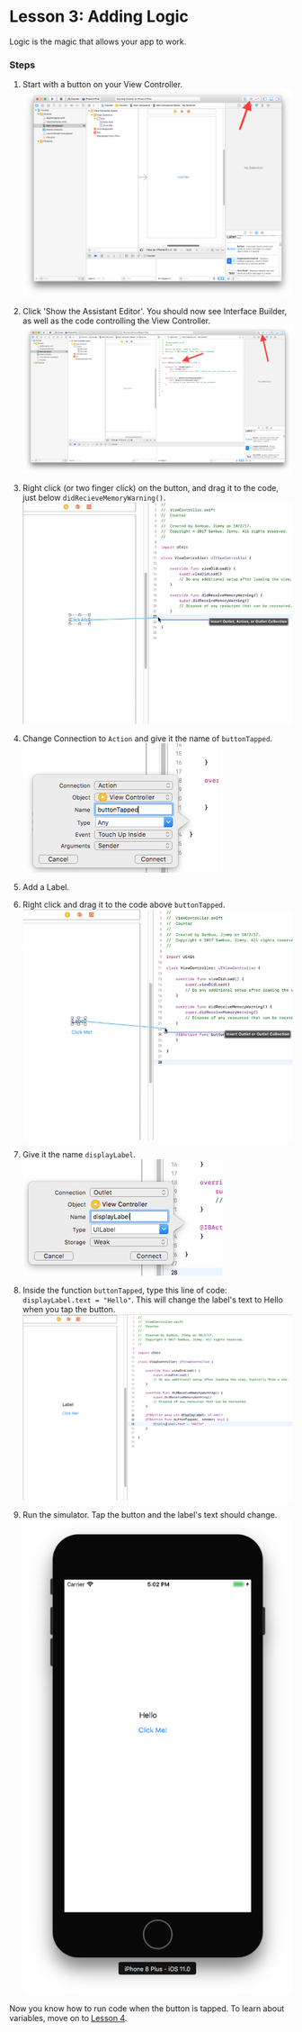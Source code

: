 # Lesson 3: Adding Logic

Logic is the magic that allows your app to work.

### Steps
1. Start with a button on your View Controller.
![Start](1-Start.png)

2. Click 'Show the Assistant Editor'. You should now see Interface Builder, as well as the code controlling the View Controller.
![Assistant Editor](2-AssistantEditor.png)

3. Right click (or two finger click) on the button, and drag it to the code, just below `didRecieveMemoryWarning()`.
![Drag Button](3-DragButton.png)

4. Change Connection to `Action` and give it the name of `buttonTapped`.
![Button properties](4-ButtonTapped.png)

5. Add a Label.
6. Right click and drag it to the code above `buttonTapped`.
![Drag Label](5-DragLabel.png)

7. Give it the name `displayLabel`.
![Label Properties](6-DisplayLabel.png)

8. Inside the function `buttonTapped`, type this line of code: `displayLabel.text = "Hello"`. This will change the label's text to Hello when you tap the button.
![Finished Code](7-FinishedCode.png)

9. Run the simulator. Tap the button and the label's text should change.
![Simulator](8-Simulator.png)

Now you know how to run code when the button is tapped. To learn about variables, move on to [Lesson 4](/Lesson_4/README.md).
